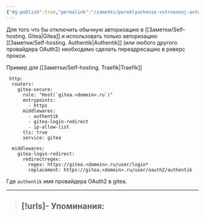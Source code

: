 ```yaml
---
{"dg-publish":true,"permalink":"/zametki/pereklyuchenie-vstroennoj-avtorizaczii-na-authentik-dlya-git-tea/","created":"2024-08-11 23:58","updated":"2024-10-12T19:45:13+03:00"}
---
```


Для того что бы отключить обычную авторизацию в [[Заметки/Self-hosting. Gitea\|Gitea]] и использовать только авторизацию [[Заметки/Self-hosting. Authentik\|Authentik]] (или любого другого провайдера OAuth2) необходимо сделать переадресацию в реверс прокси.

Пример для [[Заметки/Self-hosting. Traefik\|Traefik]]
```
 http:
  routers:
	gitea-secure:
      rule: "Host(`gitea.<domein>.ru`)"
      entrypoints:
        - https
      middlewares:
        - authentik
        - gitea-login-redirect
        - ip-allow-list
      tls: true
      service: gitea
      
  middlewares:
    gitea-login-redirect:
      redirectregex:
        regex: https://gitea.<domein>.ru/user/login*
        replacement: https://gitea.<domein>.ru/user/oauth2/authentik
```

Где `authentik` имя провайдера OAuth2 в gitea.

---
> [!urls]- Упоминания:
> - 